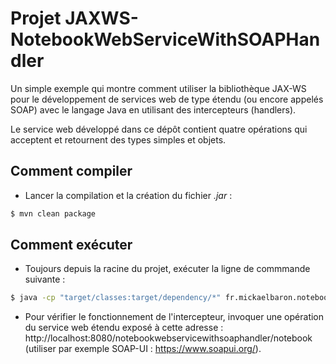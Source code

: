 # Projet JAXWS-NotebookWebServiceWithSOAPHandler

Un simple exemple qui montre comment utiliser la bibliothèque JAX-WS pour le développement de services web de type étendu (ou encore appelés SOAP) avec le langage Java en utilisant des intercepteurs (handlers).

Le service web développé dans ce dépôt contient quatre opérations qui acceptent et retournent des types simples et objets.

## Comment compiler

* Lancer la compilation et la création du fichier _.jar_ :

```bash
$ mvn clean package
```

## Comment exécuter

* Toujours depuis la racine du projet, exécuter la ligne de commmande suivante :

```bash
$ java -cp "target/classes:target/dependency/*" fr.mickaelbaron.notebookwebservicewithsoaphandler.NotebookServiceSOAPPublish
```

* Pour vérifier le fonctionnement de l'intercepteur, invoquer une opération du service web étendu exposé à cette adresse : http://localhost:8080/notebookwebservicewithsoaphandler/notebook (utiliser par exemple SOAP-UI : <https://www.soapui.org/>).
